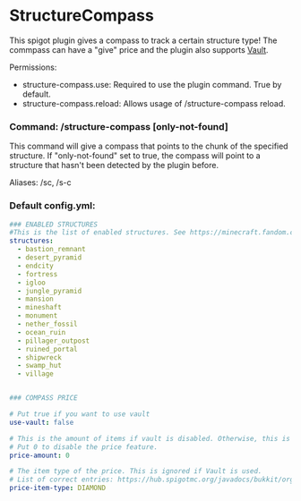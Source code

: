 # StructureCompass
This spigot plugin gives a compass to track a certain structure type! The commpass can have a "give" price and the plugin also supports [Vault](https://www.spigotmc.org/resources/vault.34315/).

Permissions:
 - structure-compass.use: Required to use the plugin command. True by default.
 - structure-compass.reload: Allows usage of /structure-compass reload.
 
### Command: /structure-compass <structure-type> [only-not-found]
This command will give a compass that points to the chunk of the specified structure. If "only-not-found" set to true, the compass will point to a structure that hasn't been detected by the plugin before.

Aliases: /sc, /s-c

### Default config.yml:
```yml
### ENABLED STRUCTURES
#This is the list of enabled structures. See https://minecraft.fandom.com/wiki/Commands/locate#Arguments in the Java Edition column for valid structure types.
structures:
  - bastion_remnant
  - desert_pyramid
  - endcity
  - fortress
  - igloo
  - jungle_pyramid
  - mansion
  - mineshaft
  - monument
  - nether_fossil
  - ocean_ruin
  - pillager_outpost
  - ruined_portal
  - shipwreck
  - swamp_hut
  - village


### COMPASS PRICE

# Put true if you want to use vault
use-vault: false

# This is the amount of items if vault is disabled. Otherwise, this is the amount of money required with Vault.
# Put 0 to disable the price feature.
price-amount: 0

# The item type of the price. This is ignored if Vault is used.
# List of correct entries: https://hub.spigotmc.org/javadocs/bukkit/org/bukkit/Material.html (Use the "Enum Constant" column)
price-item-type: DIAMOND
```
